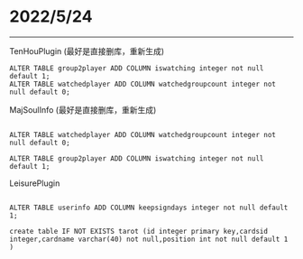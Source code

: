 # 2022/5/24

---

TenHouPlugin (最好是直接删库，重新生成)
```
ALTER TABLE group2player ADD COLUMN iswatching integer not null default 1;
ALTER TABLE watchedplayer ADD COLUMN watchedgroupcount integer not null default 0;

```

MajSoulInfo (最好是直接删库，重新生成)
```

ALTER TABLE watchedplayer ADD COLUMN watchedgroupcount integer not null default 0;

ALTER TABLE group2player ADD COLUMN iswatching integer not null default 1;

```
LeisurePlugin
```

ALTER TABLE userinfo ADD COLUMN keepsigndays integer not null default 1;

create table IF NOT EXISTS tarot (id integer primary key,cardsid integer,cardname varchar(40) not null,position int not null default 1 )

```
